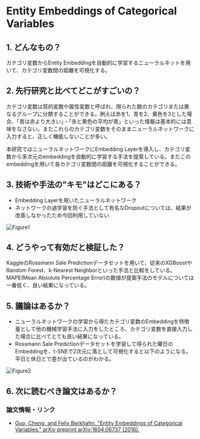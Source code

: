 # Entity Embeddings of Categorical Variables

## 1. どんなもの？

カテゴリ変数からEntity Embeddingを自動的に学習するニューラルネットを用いて、カテゴリ変数間の距離を可視化する。

## 2. 先行研究と比べてどこがすごいの？

カテゴリ変数は質的変数や属性変数と呼ばれ、限られた数のカテゴリまたは異なるグループに分類することができる。例えば赤を1、青を2、黄色を3とした場合、「青は赤より大きい」・「赤と黄色の平均が青」といった情報は基本的には意味をなさない。またこれらのカテゴリ変数をそのままニューラルネットワークに入力すると、正しく機能しないことが多い。

本研究ではニューラルネットワークにEmbedding Layerを導入し、カテゴリ変数から多次元のembeddingを自動的に学習する手法を提案している。またこのembeddingを用いて各カテゴリ変数間の距離を可視化することができる。

## 3. 技術や手法の"キモ"はどこにある？

* Embedding Layerを用いたニューラルネットワーク
* ネットワークの過学習を防ぐ手法として有名なDropoutについては、結果が改善しなかったため今回利用していない

![Figure1](https://raw.githubusercontent.com/shunk031/paper-survey/master/images/Entity_Embeddings_of_Categorical_Embeddings_Figure_1.png)

## 4. どうやって有効だと検証した？

KaggleのRossmann Sale Predictionデータセットを用いて、従来のXGBoostやRandom Forest、k-Nearest Neighborといった手法と比較をしている。MAPE(Mean Absolute Percentage Error)の数値が提案手法のモデルについては一番低く、良い結果になっている。

## 5. 議論はあるか？

* ニューラルネットワークの学習から得たカテゴリ変数のEmbeddingを特徴量として他の機械学習手法に入力をしたところ、カテゴリ変数を直接入力した場合に比べてとても良い結果になっている。
* Rossmann Sale Predictionデータセットを学習して得られた曜日のEmbeddingを、t-SNEで2次元に落として可視化すると以下のようになる。平日と休日とで差が出ているのがわかる。

![Figure2](https://raw.githubusercontent.com/shunk031/paper-survey/master/images/Entity_Embeddings_of_Categorical_Embeddings_Figure_2.png)

## 6. 次に読むべき論文はあるか？

### 論文情報・リンク

* [Guo, Cheng, and Felix Berkhahn. "Entity Embeddings of Categorical Variables." arXiv preprint arXiv:1604.06737 (2016).](https://arxiv.org/abs/1604.06737)
